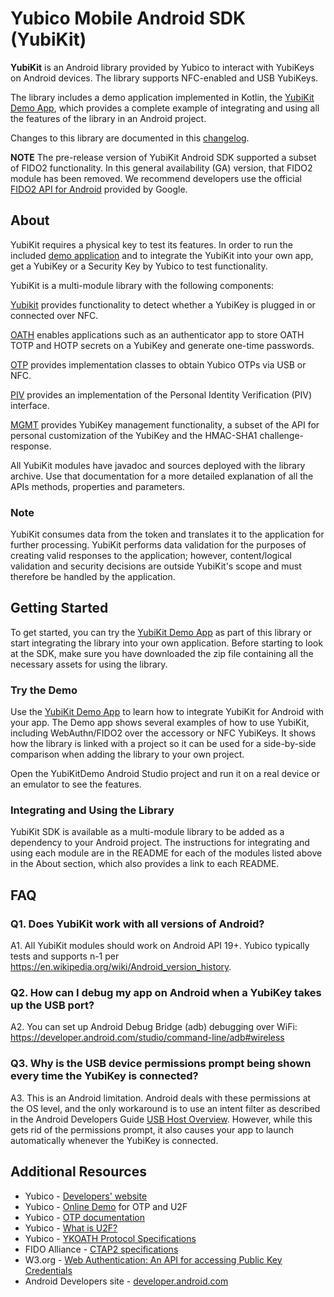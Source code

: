 # Yubico Mobile Android SDK (YubiKit)

**YubiKit** is an Android library provided by Yubico to interact with YubiKeys on Android devices. The library supports NFC-enabled and USB YubiKeys.

The library includes a demo application implemented in Kotlin, the [YubiKit Demo App](./yubikit-android/tree/master/YubikitDemo), which provides a complete example of integrating and using all the features of the library in an Android project.

Changes to this library are documented in this [changelog](./yubikit-android/blob/master/Changelog.md).

**NOTE** The pre-release version of YubiKit Android SDK supported a subset of FIDO2 functionality. In this general availability (GA) version, that FIDO2 module has been removed. We recommend developers use the official [FIDO2 API for Android](https://developers.google.com/identity/fido/android/native-apps) provided by Google.


## About

YubiKit requires a physical key to test its features. In order to run the included [demo application](./yubikit-android/tree/master/YubikitDemo) and to integrate the YubiKit into your own app, get a YubiKey or a Security Key by Yubico to test functionality.

YubiKit is a multi-module library with the following components:

[Yubikit](./yubikit/README.md) provides functionality to detect whether a YubiKey is plugged in or connected over NFC.

[OATH](./oath/README.md) enables applications such as an authenticator app to store OATH TOTP and HOTP secrets on a YubiKey and generate one-time passwords.

[OTP](./otp/README.md) provides implementation classes to obtain Yubico OTPs via USB or NFC.

[PIV](./piv/README.md) provides an implementation of the Personal Identity Verification (PIV) interface.

[MGMT](./management/README.md) provides YubiKey management functionality, a subset of the API for personal customization of the YubiKey and the HMAC-SHA1 challenge-response.

All YubiKit modules have javadoc and sources deployed with the library archive. Use that documentation for a more detailed explanation of all the APIs methods, properties and parameters.


### Note

YubiKit consumes data from the token and translates it to the application for further processing. YubiKit performs data validation for the purposes of creating valid responses to the application; however, content/logical validation and security decisions are outside YubiKit's scope and must therefore be handled by the application.


## Getting Started

To get started, you can try the [YubiKit Demo App](./yubikit-android/tree/master/YubikitDemo) as part of this library or start integrating the library into your own application. Before starting to look at the SDK, make sure you have downloaded the zip file containing all the necessary assets for using the library.

### Try the Demo

Use the [YubiKit Demo App](./yubikit-android/tree/master/YubikitDemo) to learn how to integrate YubiKit for Android with your app. The Demo app shows several examples of how to use YubiKit, including WebAuthn/FIDO2 over the accessory or NFC YubiKeys. It shows how the library is linked with a project so it can be used for a side-by-side comparison when adding the library to your own project.

Open the YubiKitDemo Android Studio project and run it on a real device or an emulator to see the features.

### Integrating and Using the Library

YubiKit SDK is available as a multi-module library to be added as a dependency to your Android project. The instructions for integrating and using each module are in the README for each of the modules listed above in the About section, which also provides a link to each README.


## FAQ <a name="faq"></a>

### Q1. Does YubiKit work with all versions of Android?

A1. All YubiKit modules should work on Android API 19+. Yubico typically tests and supports n-1 per https://en.wikipedia.org/wiki/Android_version_history.

### Q2. How can I debug my app on Android when a YubiKey takes up the USB port?

A2. You can set up Android Debug Bridge (adb) debugging over WiFi: https://developer.android.com/studio/command-line/adb#wireless

### Q3.  Why is the USB device permissions prompt being shown every time the YubiKey is connected?

A3. This is an Android limitation. Android deals with these permissions at the OS level, and the only workaround is to use an intent filter as described in the Android Developers Guide [USB Host Overview](https://developer.android.com/guide/topics/connectivity/usb/host.html#using-intents). However, while this gets rid of the permissions prompt, it also causes your app to launch automatically whenever the YubiKey is connected.


## Additional Resources

* Yubico - [Developers' website](https://developers.yubico.com)
* Yubico - [Online Demo](https://demo.yubico.com) for OTP and U2F
* Yubico - [OTP documentation](https://developers.yubico.com/OTP)
* Yubico - [What is U2F?](https://developers.yubico.com/U2F)
* Yubico - [YKOATH Protocol Specifications](https://developers.yubico.com/OATH/YKOATH_Protocol.html)
* FIDO Alliance - [CTAP2 specifications](https://fidoalliance.org/specs/fido-v2.0-ps-20190130/fido-client-to-authenticator-protocol-v2.0-ps-20190130.html)
* W3.org - [Web Authentication: An API for accessing Public Key Credentials](https://www.w3.org/TR/webauthn/)
* Android Developers site - [developer.android.com](https://developer.android.com)
